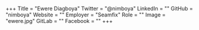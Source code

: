 +++
Title = "Ewere Diagboya"
Twitter = "@nimboya"
LinkedIn = ""
GitHub = "nimboya"
Website = ""
Employer = "Seamfix"
Role = ""
Image = "ewere.jpg"
GitLab = ""
Facebook = ""
+++

